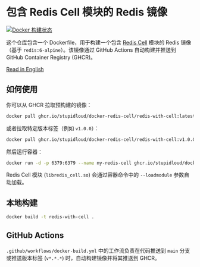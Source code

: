 # 包含 Redis Cell 模块的 Redis 镜像

[![Docker 构建状态](https://github.com/stupidloud/docker-redis-cell/actions/workflows/docker-build.yml/badge.svg)](https://github.com/stupidloud/docker-redis-cell/actions/workflows/docker-build.yml)

这个仓库包含一个 Dockerfile，用于构建一个包含 [Redis Cell](https://github.com/brandur/redis-cell) 模块的 Redis 镜像（基于 `redis:6-alpine`）。该镜像通过 GitHub Actions 自动构建并推送到 GitHub Container Registry (GHCR)。

[Read in English](README.md)

## 如何使用

你可以从 GHCR 拉取预构建的镜像：

```bash
docker pull ghcr.io/stupidloud/docker-redis-cell/redis-with-cell:latest
```

或者拉取特定版本标签（例如 `v1.0.0`）：

```bash
docker pull ghcr.io/stupidloud/docker-redis-cell/redis-with-cell:v1.0.0
```

然后运行容器：

```bash
docker run -d -p 6379:6379 --name my-redis-cell ghcr.io/stupidloud/docker-redis-cell/redis-with-cell:latest
```

Redis Cell 模块 (`libredis_cell.so`) 会通过容器命令中的 `--loadmodule` 参数自动加载。

## 本地构建

```bash
docker build -t redis-with-cell .
```

## GitHub Actions

`.github/workflows/docker-build.yml` 中的工作流负责在代码推送到 `main` 分支或推送版本标签 (`v*.*.*`) 时，自动构建镜像并将其推送到 GHCR。